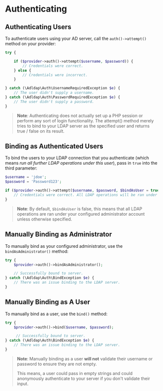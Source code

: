 # Authenticating

## Authenticating Users

To authenticate users using your AD server, call the `auth()->attempt()`
method on your provider:

```php
try {

    if ($provider->auth()->attempt($username, $password)) {
        // Credentials were correct.
    } else {
        // Credentials were incorrect.
    }

} catch (\Adldap\Auth\UsernameRequiredException $e) {
    // The user didn't supply a username.
} catch (\Adldap\Auth\PasswordRequiredException $e) {
    // The user didn't supply a password.
}
```

> **Note**: Authenticating does not actually set up a PHP session or perform any
> sort of login functionality. The attempt() method merely tries to bind to
> your LDAP server as the specified user and returns true / false on its result.

## Binding as Authenticated Users

To bind the users to your LDAP connection that you authenticate (which
means *run all further LDAP operations under this user*),
pass in `true` into the third parameter:

```php
$username = 'jdoe';
$password = 'Password123';

if ($provider->auth()->attempt($username, $password, $bindAsUser = true)) {
    // Credentials were correct. All LDAP operations will be ran under John Doe.
}
```

> **Note**: By default, `$bindAsUser` is false, this means that all LDAP
> operations are ran under your configured administrator account unless
> otherwise specified.

## Manually Binding as Administrator

To manually bind as your configured administrator, use the `bindAsAdministrator()` method:

```php
try {
    $provider->auth()->bindAsAdministrator();

    // Successfully bound to server.
} catch (\Adldap\Auth\BindException $e) {
    // There was an issue binding to the LDAP server.
}
```

## Manually Binding as A User

To manually bind as a user, use the `bind()` method:

```php
try {
    $provider->auth()->bind($username, $password);

     // Successfully bound to server.
} catch (\Adldap\Auth\BindException $e) {
    // There was an issue binding to the LDAP server.
}
```

> **Note**: Manually binding as a user **will not** validate their
> username or password to ensure they are not empty.
>
> This means, a user could pass in empty strings and could anonymously
> authenticate to your server if you don't validate their input.
